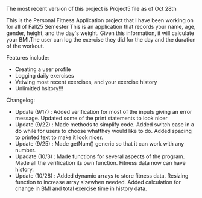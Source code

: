 The most recent version of this project is Project5 file as of Oct 28th

This is the Personal Fitness Application project that I have been working on for all of Fall25 Semester
This is an application that records your name, age, gender, height, and the day's weight. Given this information, it will calculate your BMI.The user can log the exercise they did for the day and the duration of the workout.

Features include:
-  Creating a user profile
-  Logging daily exercises
-  Veiwing most recent exercises, and your exercise history
-  Unlimitled hsitory!!!

Changelog:
- Update (9/17) : Added verification for most of the inputs giving an error message. Updated some of the print statements to look nicer
- Update (9/22) : Made methods to simplify code. Added switch case in a do while for users to choose whatthey would like to do. Added spacing to printed text to make it look nicer.
- Update (9/25) : Made getNum() generic so that it can work with any number.
- Upadate (10/3) : Made functions for several aspects of the program. Made all the verification its own function. Fitness data now can have history.
- Update (10/28) : Added dynamic arrays to store fitness data. Resizing function to increase array sizewhen needed. Added calculation for change in BMI and total exercise time in history data.



